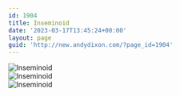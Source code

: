 ```yaml
---
id: 1904
title: Inseminoid
date: '2023-03-17T13:45:24+00:00'
layout: page
guid: 'http://new.andydixon.com/?page_id=1904'
---
```


![Inseminoid](https://i0.wp.com/assets.g8x2.ldn.idrivee2-23.com/posters/Inseminoid%2001.jpg?w=1200&ssl=1 "Inseminoid")  
![Inseminoid](https://i0.wp.com/assets.g8x2.ldn.idrivee2-23.com/posters/Inseminoid%2002.jpg?w=1200&ssl=1 "Inseminoid")  
![Inseminoid](https://i0.wp.com/assets.g8x2.ldn.idrivee2-23.com/posters/Inseminoid%2003.jpg?w=1200&ssl=1 "Inseminoid")